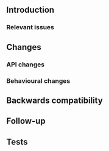 ## Introduction
<!-- Explain existing problems or why this pull request is necessary -->

### Relevant issues
<!-- List relevant issues here -->
<!--
* Fixes #1
* Fixes #2
-->

## Changes
### API changes
<!-- Any additions to the API that should be documented in release notes? -->

### Behavioural changes
<!-- Any change in how the server behaves, or its performance? -->

## Backwards compatibility
<!-- Any possible backwards incompatible changes? How are they solved, or how can they be solved? -->

## Follow-up
<!-- Suggest any actions to be done before/after merging this pull request -->
<!--
Requires translations:
| Name | Value in eng.ini |
| :--: | :---: |
| `foo.bar` | `Foo bar` |
-->

## Tests
<!--
Details should be provided of tests done. Simply saying "tested" or equivalent is not acceptable.
Attach scripts or actions to test this pull request, as well as the result
-->
